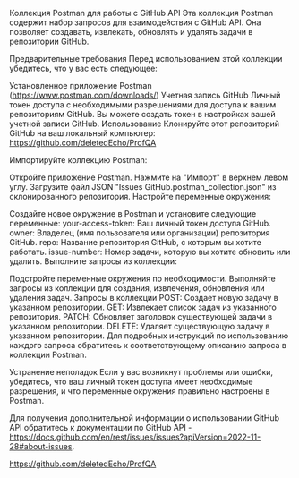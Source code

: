 Коллекция Postman для работы с GitHub API
Эта коллекция Postman содержит набор запросов для взаимодействия с GitHub API. Она позволяет создавать, извлекать, обновлять и удалять задачи в репозитории GitHub.

Предварительные требования
Перед использованием этой коллекции убедитесь, что у вас есть следующее:

Установленное приложение Postman (https://www.postman.com/downloads/)
Учетная запись GitHub
Личный токен доступа с необходимыми разрешениями для доступа к вашим репозиториям GitHub. Вы можете создать токен в настройках вашей учетной записи GitHub.
Использование
Клонируйте этот репозиторий GitHub на ваш локальный компьютер: https://github.com/deletedEcho/ProfQA

Импортируйте коллекцию Postman:

Откройте приложение Postman.
Нажмите на "Импорт" в верхнем левом углу.
Загрузите файл JSON "Issues GitHub.postman_collection.json" из склонированного репозитория.
Настройте переменные окружения:

Создайте новое окружение в Postman и установите следующие переменные:
your-access-token: Ваш личный токен доступа GitHub.
owner: Владелец (имя пользователя или организации) репозитория GitHub.
repo: Название репозитория GitHub, с которым вы хотите работать.
issue-number: Номер задачи, которую вы хотите обновить или удалить.
Выполните запросы из коллекции:

Подстройте переменные окружения по необходимости.
Выполняйте запросы из коллекции для создания, извлечения, обновления или удаления задач.
Запросы в коллекции
POST: Создает новую задачу в указанном репозитории.
GET: Извлекает список задач из указанного репозитория.
PATCH: Обновляет заголовок существующей задачи в указанном репозитории.
DELETE: Удаляет существующую задачу в указанном репозитории.
Для подробных инструкций по использованию каждого запроса обратитесь к соответствующему описанию запроса в коллекции Postman.

Устранение неполадок
Если у вас возникнут проблемы или ошибки, убедитесь, что ваш личный токен доступа имеет необходимые разрешения, и что переменные окружения правильно настроены в Postman.

Для получения дополнительной информации о использовании GitHub API обратитесь к документации по GitHub API - https://docs.github.com/en/rest/issues/issues?apiVersion=2022-11-28#about-issues.

https://github.com/deletedEcho/ProfQA
